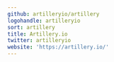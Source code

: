```yaml
---
github: artilleryio/artillery
logohandle: artilleryio
sort: artillery
title: Artillery.io
twitter: artilleryio
website: 'https://artillery.io/'
---
```

